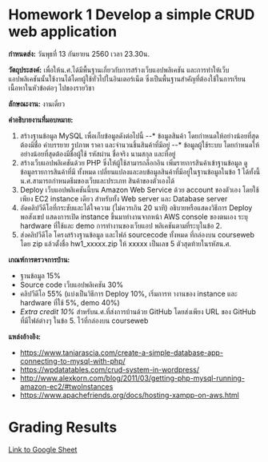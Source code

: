 # Homework 1 Develop a simple CRUD web application
**กำหนดส่ง:** วันพุธที่ 13 กันยายน 2560 เวลา 23.30น.

**วัตถุประสงค์:** เพื่อให้น.ศ.ได้มีพื้นฐานเกี่ยวกับการสร้างเว็บแอปพลิเคชัน และการทำให้เว็บแอปพลิเคชันนั้นใช้งานได้โดยผู้ใช้ทั่วไปในอินเตอร์เน็ต ซึ่งเป็นพื้นฐานสำคัญที่ต้องใช้ในการเรียนเนื้อหาในหัวข้อต่อๆ ไปของรายวิชา

**ลักษณะงาน:** งานเดี่ยว

**คำอธิบายงานที่มอบหมาย:**
1. สร้างฐานข้อมูล MySQL เพื่อเก็บข้อมูลดังต่อไปนี้
--* ข้อมูลสินค้า โดยกำหนดให้อย่างน้อยที่สุดต้องมีชื่อ คำบรรยาย รูปภาพ ราคา และจำนวนชิ้นสินค้าที่มีอยู่
--* ข้อมูลผู้ใช้ระบบ โดยกำหนดให้อย่างน้อยที่สุดต้องมีชื่อผู้ใช้ รหัสผ่าน ชื่อจริง นามสกุล และที่อยู่
2. สร้างเว็บแอปพลิเคชันด้วย PHP ซึ่งให้ผู้ใช้สามารถล็อกอิน เพิ่มรายการสินค้าเข้าฐานข้อมูล ดูข้อมูลรายการสินค้าที่มี
ทั้งหมด เปลี่ยนแปลงและลบข้อมูลสินค้าที่มีอยู่ในฐานข้อมูลในข้อ 1 ได้ทั้งนี้น.ศ.สามารถกำหนดธีมของเว็บและประเภท
สินค้าของตัวเองได้
3. Deploy เว็บแอปพลิเคชันนี้บน Amazon Web Service ด้วย account ของตัวเอง โดยใช้เพียง EC2 instance เดียว
สำหรับทั้ง Web server และ Database server
4. อัดคลิปวีดีโอที่กระชับและได้ใจความ (ไม่ควรเกิน 20 นาที) อธิบายหรือแสดงวิธีการ Deploy พอสังเขป แสดงการเปิด
instance ขึ้นมาทำงานจากหน้า AWS console ของตนเอง ระบุ hardware ที่ใช้และ demo การทำงานของเว็บแอป
พลิเคชันตามที่ระบุในข้อ 2.
5. ส่งคลิปวีดีโอ โครงสร้างฐานข้อมูล และไฟล์ sourcecode ทั้งหมด ที่กล่องบน courseweb โดย zip แล้วตั้งชื่อ
hw1_xxxxx.zip ให้ xxxxx เป็นเลข 5 ตัวสุดท้ายในรหัสน.ศ.

**เกณฑ์การตรวจการบ้าน:**
* ฐานข้อมูล 15%
* Source code เว็บแอปพลิเคชัน 30%
* คลิปวีดีโอ 55% (แบ่งเป็นวิธีการ Deploy 10%, เริ่มการท างานของ instance และ hardware ที่ใช้ 5%, demo 40%)
* *Extra credit 10%* สำหรับน.ศ.ที่ส่งการบ้านด้วย GitHub โดยส่งเพียง URL ของ GitHub ที่มีไฟล์ต่างๆ ในข้อ 5. ไว้ที่กล่องบน
courseweb

**แหล่งอ้างอิง:**
* https://www.taniarascia.com/create-a-simple-database-app-connecting-to-mysql-with-php/
* https://wpdatatables.com/crud-system-in-wordpress/
* http://www.alexkorn.com/blog/2011/03/getting-php-mysql-running-amazon-ec2/#twoInstances
* https://www.apachefriends.org/docs/hosting-xampp-on-aws.html

Grading Results
================
[Link to Google Sheet](https://docs.google.com/spreadsheets/d/12PaZzOkpRXsNNMKl-tujekWyzT8EbDSnxADtY47tXSE/edit?usp=sharing)
